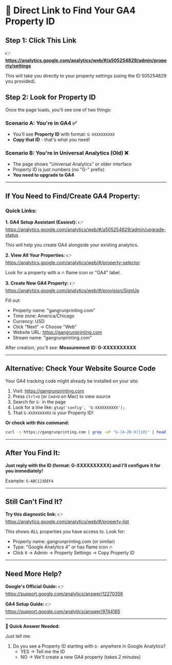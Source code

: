 # 🎯 Direct Link to Find Your GA4 Property ID

## Step 1: Click This Link

👉 **https://analytics.google.com/analytics/web/#/a505254829/admin/property/settings**

This will take you directly to your property settings (using the ID 505254829 you provided).

## Step 2: Look for Property ID

Once the page loads, you'll see one of two things:

### Scenario A: You're in GA4 ✅

- You'll see **Property ID** with format: `G-XXXXXXXXXX`
- **Copy that ID** - that's what you need!

### Scenario B: You're in Universal Analytics (Old) ❌

- The page shows "Universal Analytics" or older interface
- Property ID is just numbers (no "G-" prefix)
- **You need to upgrade to GA4**

---

## If You Need to Find/Create GA4 Property:

### Quick Links:

**1. GA4 Setup Assistant (Easiest):**
👉 https://analytics.google.com/analytics/web/#/a505254829/admin/upgrade-status

This will help you create GA4 alongside your existing analytics.

**2. View All Your Properties:**
👉 https://analytics.google.com/analytics/web/#/property-selector

Look for a property with a 🔥 flame icon or "GA4" label.

**3. Create New GA4 Property:**
👉 https://analytics.google.com/analytics/web/#/provision/SignUp

Fill out:

- Property name: "gangrunprinting.com"
- Time zone: America/Chicago
- Currency: USD
- Click "Next" → Choose "Web"
- Website URL: https://gangrunprinting.com
- Stream name: "gangrunprinting.com"

After creation, you'll see: **Measurement ID: G-XXXXXXXXXX**

---

## Alternative: Check Your Website Source Code

Your GA4 tracking code might already be installed on your site.

1. Visit: https://gangrunprinting.com
2. Press `Ctrl+U` (or `Cmd+U` on Mac) to view source
3. Search for `G-` in the page
4. Look for a line like: `gtag('config', 'G-XXXXXXXXXX');`
5. That `G-XXXXXXXXXX` is your Property ID!

**Or check with this command:**

```bash
curl -s https://gangrunprinting.com | grep -oP "G-[A-Z0-9]{10}" | head -1
```

---

## After You Find It:

**Just reply with the ID (format: G-XXXXXXXXXX) and I'll configure it for you immediately!**

Example: `G-ABC123DEF4`

---

## Still Can't Find It?

**Try this diagnostic link:**
👉 https://analytics.google.com/analytics/web/#/property-list

This shows ALL properties you have access to. Look for:

- Property name: gangrunprinting.com (or similar)
- Type: "Google Analytics 4" or has flame icon 🔥
- Click it → Admin → Property Settings → Copy Property ID

---

## Need More Help?

**Google's Official Guide:**
👉 https://support.google.com/analytics/answer/12270356

**GA4 Setup Guide:**
👉 https://support.google.com/analytics/answer/9744165

---

**🚨 Quick Answer Needed:**

Just tell me:

1. Do you see a Property ID starting with `G-` anywhere in Google Analytics?
   - YES → Tell me the ID
   - NO → We'll create a new GA4 property (takes 2 minutes)
